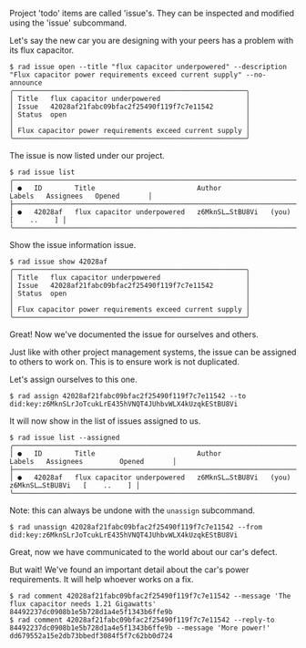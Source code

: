 Project 'todo' items are called 'issue's.  They can be inspected and modified
using the 'issue' subcommand.

Let's say the new car you are designing with your peers has a problem with its flux capacitor.

```
$ rad issue open --title "flux capacitor underpowered" --description "Flux capacitor power requirements exceed current supply" --no-announce
╭─────────────────────────────────────────────────────────╮
│ Title   flux capacitor underpowered                     │
│ Issue   42028af21fabc09bfac2f25490f119f7c7e11542        │
│ Status  open                                            │
│                                                         │
│ Flux capacitor power requirements exceed current supply │
╰─────────────────────────────────────────────────────────╯
```

The issue is now listed under our project.

```
$ rad issue list
╭─────────────────────────────────────────────────────────────────────────────────────────────────────────╮
│ ●   ID        Title                         Author                    Labels   Assignees   Opened       │
├─────────────────────────────────────────────────────────────────────────────────────────────────────────┤
│ ●   42028af   flux capacitor underpowered   z6MknSL…StBU8Vi   (you)                        [    ..    ] │
╰─────────────────────────────────────────────────────────────────────────────────────────────────────────╯
```

Show the issue information issue.

```
$ rad issue show 42028af
╭─────────────────────────────────────────────────────────╮
│ Title   flux capacitor underpowered                     │
│ Issue   42028af21fabc09bfac2f25490f119f7c7e11542        │
│ Status  open                                            │
│                                                         │
│ Flux capacitor power requirements exceed current supply │
╰─────────────────────────────────────────────────────────╯
```


Great! Now we've documented the issue for ourselves and others.

Just like with other project management systems, the issue can be assigned to
others to work on.  This is to ensure work is not duplicated.

Let's assign ourselves to this one.

```
$ rad assign 42028af21fabc09bfac2f25490f119f7c7e11542 --to did:key:z6MknSLrJoTcukLrE435hVNQT4JUhbvWLX4kUzqkEStBU8Vi
```

It will now show in the list of issues assigned to us.

```
$ rad issue list --assigned
╭───────────────────────────────────────────────────────────────────────────────────────────────────────────────╮
│ ●   ID        Title                         Author                    Labels   Assignees         Opened       │
├───────────────────────────────────────────────────────────────────────────────────────────────────────────────┤
│ ●   42028af   flux capacitor underpowered   z6MknSL…StBU8Vi   (you)            z6MknSL…StBU8Vi   [    ..    ] │
╰───────────────────────────────────────────────────────────────────────────────────────────────────────────────╯
```

Note: this can always be undone with the `unassign` subcommand.

```
$ rad unassign 42028af21fabc09bfac2f25490f119f7c7e11542 --from did:key:z6MknSLrJoTcukLrE435hVNQT4JUhbvWLX4kUzqkEStBU8Vi
```

Great, now we have communicated to the world about our car's defect.

But wait! We've found an important detail about the car's power requirements.
It will help whoever works on a fix.

```
$ rad comment 42028af21fabc09bfac2f25490f119f7c7e11542 --message 'The flux capacitor needs 1.21 Gigawatts'
84492237dc0908b1e5b728d1a4e5f1343b6ffe9b
$ rad comment 42028af21fabc09bfac2f25490f119f7c7e11542 --reply-to 84492237dc0908b1e5b728d1a4e5f1343b6ffe9b --message 'More power!'
dd679552a15e2db73bbedf3084f5f7c62bb0d724
```
